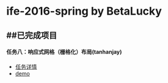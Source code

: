 # ife-2016-spring by BetaLucky
##已完成项目
---
#### 任务八：响应式网格（栅格化）布局(tanhanjay)

* [任务详情](http://ife.baidu.com/task/detail?taskId=8)
* [demo](http://betalucky.github.io/ife-2016-spring/task1_8/GridSystem.html)
